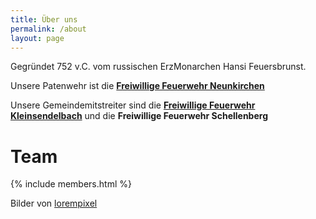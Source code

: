 ```yaml
---
title: Über uns
permalink: /about
layout: page
---
```


Gegründet 752 v.C. vom russischen ErzMonarchen Hansi Feuersbrunst.

Unsere Patenwehr ist die **[Freiwillige Feuerwehr Neunkirchen](https://de-de.facebook.com/FeuerwehrNeunkirchen)**

Unsere Gemeindemitstreiter sind die **[Freiwillige Feuerwehr Kleinsendelbach](http://www.ffw-kleinsendelbach.de/fw)** und die **Freiwillige Feuerwehr Schellenberg**

# Team

{% include members.html %}

Bilder von [lorempixel](http://lorempixel.com)
